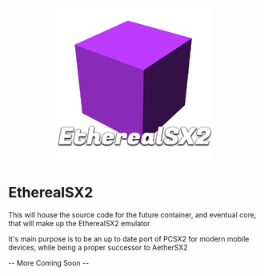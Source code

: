 <p align="center">
  <img width="312" height="312" src="/.github/assets/logo.png">
</p>

# EtherealSX2
This will house the source code for the future container, and eventual core, that will make up the EtherealSX2 emulator

It's main purpose is to be an up to date port of PCSX2 for modern mobile devices, while being a proper successor to AetherSX2

-- More Coming Soon --
